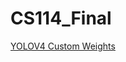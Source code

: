 # CS114_Final

[YOLOV4 Custom Weights](https://drive.google.com/drive/folders/1C9N4f6MMJUJbe4VDAaHZ54Me60Cg4bFB)
